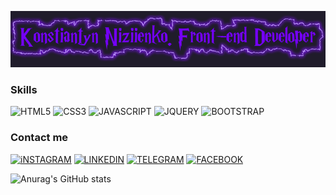 ![Header](https://github.com/Masqueraad/Masqueraad/blob/main/assets/new-img.gif)

### Skills

![HTML5](https://img.shields.io/badge/-<HTML5>-090909?style=for-the-badge&logo=HTML5)
![CSS3](https://img.shields.io/badge/-CSS3-090909?style=for-the-badge&logo=CSS3)
![JAVASCRIPT](https://img.shields.io/badge/-JAVASRIPT-090909?style=for-the-badge&logo=JAVASCRIPT)
![JQUERY](https://img.shields.io/badge/-JQUERY-090909?style=for-the-badge&logo=JQUERY)
![BOOTSTRAP](https://img.shields.io/badge/-BOOTSTRAP-090909?style=for-the-badge&logo=BOOTSTRAP)

### Contact me

[![iNSTAGRAM](https://img.shields.io/badge/-INSTAGRAM-090909?style=for-the-badge&logo=INSTAGRAM)](https://www.instagram.com/konstiantynniziienko/)
[![LINKEDIN](https://img.shields.io/badge/-LINKEDIN-090909?style=for-the-badge&logo=LINKEDIN)](https://www.linkedin.com/in/konstiantyn-niziienko-a624bb202/)
[![TELEGRAM](https://img.shields.io/badge/-TELEGRAM-090909?style=for-the-badge&logo=TELEGRAM)](https://t.me/Masqueraad)
[![FACEBOOK](https://img.shields.io/badge/-FACEBOOK-090909?style=for-the-badge&logo=FACEBOOK)](https://www.facebook.com/profile.php?id=100006449645177)

![Anurag's GitHub stats](https://github-readme-stats.vercel.app/api?username=Masqueraad&count_private=true&show_icons=true&theme=dark)
